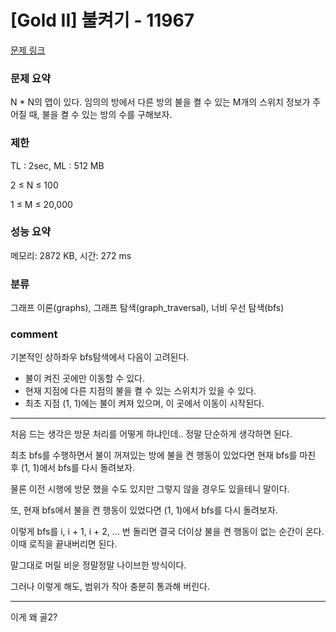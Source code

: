 
# [Gold II] 불켜기 - 11967

[문제 링크](https://www.acmicpc.net/problem/11967)

### 문제 요약

<p> N * N의 맵이 있다. 임의의 방에서 다른 방의 불을 켤 수 있는 M개의 스위치 정보가 주어질 때, 불을 켤 수 있는 방의 수를 구해보자. </p>

### 제한

TL : 2sec, ML : 512 MB

2 ≤ N ≤ 100

1 ≤ M ≤ 20,000

### 성능 요약

메모리: 2872 KB, 시간: 272 ms

### 분류

그래프 이론(graphs), 그래프 탐색(graph_traversal), 너비 우선 탐색(bfs)

### comment

기본적인 상하좌우 bfs탐색에서 다음이 고려된다.

* 불이 켜진 곳에만 이동할 수 있다.
* 현재 지점에 다른 지점의 불을 켤 수 있는 스위치가 있을 수 있다.
* 최초 지점 (1, 1)에는 불이 켜져 있으며, 이 곳에서 이동이 시작된다.

-----------------------------------------------------------------------------------------------------------------------------------------------------------------------

처음 드는 생각은 방문 처리를 어떻게 하냐인데.. 정말 단순하게 생각하면 된다.

최초 bfs를 수행하면서 불이 꺼져있는 방에 불을 켠 행동이 있었다면 현재 bfs를 마친 후 (1, 1)에서 bfs를 다시 돌려보자.

물론 이전 시행에 방문 했을 수도 있지만 그렇지 않을 경우도 있을테니 말이다.

또, 현재 bfs에서 불을 켠 행동이 있었다면 (1, 1)에서 bfs를 다시 돌려보자.

이렇게 bfs를 i, i + 1, i + 2, ... 번 돌리면 결국 더이상 불을 켠 행동이 없는 순간이 온다. 이때 로직을 끝내버리면 된다.

말그대로 머릴 비운 정말정말 나이브한 방식이다.

그러나 이렇게 해도, 범위가 작아 충분히 통과해 버린다.

-----------------------------------------------------------------------------------------------------------------------------------------------------------------------

이게 왜 골2?
